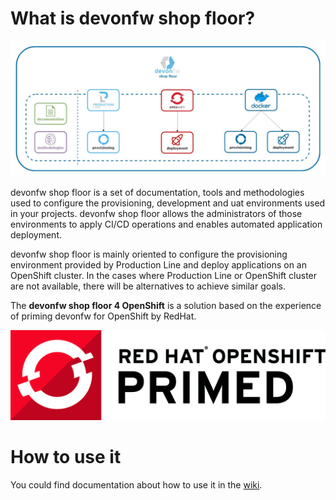# What is devonfw shop floor?

![](./documentation/images/devonfw-shop-floor.jpg)

devonfw shop floor is a set of documentation, tools and methodologies used to configure the provisioning, development and uat environments used in your projects. devonfw shop floor allows the administrators of those environments to apply CI/CD operations and enables automated application deployment.

devonfw shop floor is mainly oriented to configure the provisioning environment provided by Production Line and deploy applications on an OpenShift cluster. In the cases where Production Line or OpenShift cluster are not available, there will be alternatives to achieve similar goals.

The **devonfw shop floor 4 OpenShift** is a solution based on the experience of priming devonfw for OpenShift by RedHat.

![](./documentation/images/dsf4openshift/primed.jpg)

# How to use it

You could find documentation about how to use it in the [wiki](./../../wiki).

<!-- TODO: Review from here to the end of the readme -->
<!--
## devonfw-shop-floor 4 Production Line

The **Production Line** part of the devonfw-shop-floor corresponds with a guide of setting up or **prepare your PL instance** to be used by Devonfw projects.

More info in the **devonfw-shop-floor 4 Production Line** Wiki section.

## devonfw-shop-floor 4 Docker

This option is the "fastest" one. Perfect to ramp up a complete **CI/2CD/COMS** environment in a matter of seconds.

As the environment is based on pure **Docker**, just one command should be executed:

`# docker-compose up`

After the environment installation (Jenkins, Nexus, Mattermost, ...) the integration between them should be done. Follor the Wiki documentation regarding **devon-shop-floor 4 Docker - Service Integration** section for that.

Both `docker-compose.yml`(s) are using a `version: "2"` of Docker Compose, so that means a minimum version of Docker (`v1.10.0+`) is mandatory.

If your remote server's OS is _i.e._ **RHEL 6.5**, the maximum version you could install is `v1.7`. There's also a `docker-compose-v1.yml` for those situations located in `/devonfw-shop-floor/dsf4docker/v1/`. There is a practical experience in this repo's Wiki about the [Mirabaud Case](https://github.com/devonfw/devonfw-shop-floor/wiki/mirabaud-cicd-environment-setup).

More details in the [dsf4docker](https://github.com/devonfw/devonfw-shop-floor/tree/master/dsf4docker) README file.

## devonfw-shop-floor 4 OpenShift

The OpenShift part is a set of resources that allows teams to quickly have:

1. OpenShift cluster up and running
2. Devonfw s2i templates (both for Angular and Java) to build images and run them as containers in OpenShift
3. The `openshift.json` file that should be incorporated in the project's root directory.

## Changes in Devonfw projects

Some additions of plugins, configuration files and so on need to be make in Devonfw projects to, for example, run them in SonarQube, deploy their artifacts in Nexus, run unit tests in a headless Chrome window, etc.

More specific info in the Wiki.

### Angular projects

1. Add `ChromeHeadless` browser in the `karma.conf.js` file
2. Add a `build:pro` yarn script in `package.json`

### Java projects

1. Add `<distributionManagement>` section in the parent `pom.xml`
2. Add `sonar:sonar` plugin and `jacoco` for code coverage


## What does **Devonfw Shop Floor** offers?

### Production Line:
- [How to configure](https://github.com/devonfw/devonfw-shop-floor/wiki/devonfw-shop-floor-4-production-line-environment) your Production Line instance to run **devonfw** projects.

### Docker:
- Complete CI/CD/COMS environment for teams installed with **docker-compose**.
- Service integration/configuration using [documentation](https://github.com/devonfw/devonfw-shop-floor/wiki/devonfw-shop-floor-4-docker).
- [How to deploy](https://github.com/devonfw/devonfw-shop-floor/tree/master/dsf4docker/devonfw-deployment) **Devonfw** projects using **docker-compose**

### OpenShift:
- Scripts for the configuration of an **OpenShift Origin v3.9** installation (once **docker** and **openshift client (oc)** are installed).
- **Devonfw templates** for **Angular** and **Java** projects, for deployment in the cluster.
- Deployment script (alterative way of deployment, instead of using the OpenShift dashboard).
- Delete script (alterative way of delete, instead of using the OpenShift dashboard).

### Backup:
- Scripts to make backups of your databases in a remote machine (production-like machine).
-->